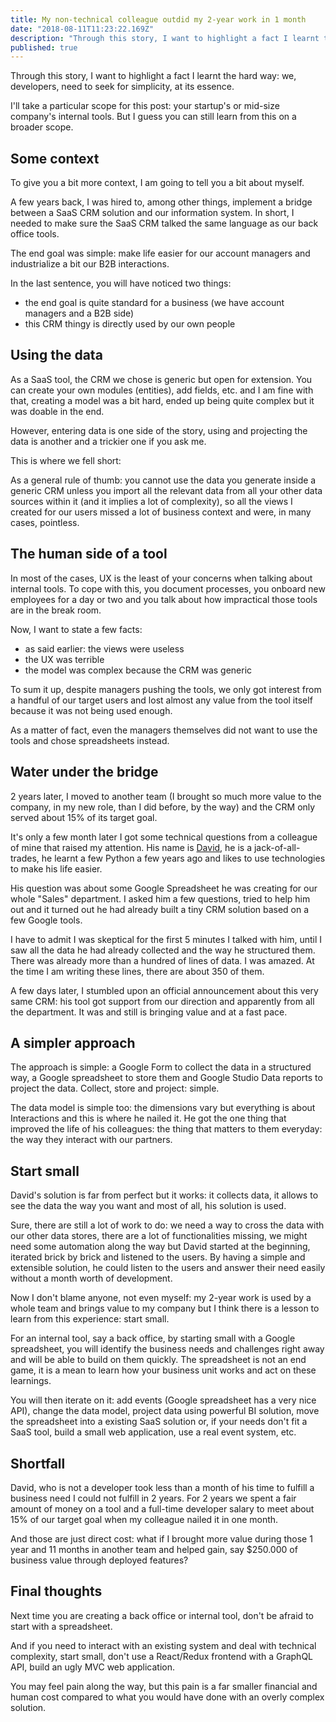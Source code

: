 ```yaml
---
title: My non-technical colleague outdid my 2-year work in 1 month
date: "2018-08-11T11:23:22.169Z"
description: "Through this story, I want to highlight a fact I learnt the hard way: we, developers, need to seek for simplicity, at its essence."
published: true
---
```


Through this story, I want to highlight a fact I learnt the hard way: we, developers, need to seek for simplicity, at its essence.

I'll take a particular scope for this post: your startup's or mid-size company's internal tools. But I guess you can still learn from this on a broader scope.

## Some context

To give you a bit more context, I am going to tell you a bit about myself.

A few years back, I was hired to, among other things, implement a bridge between a SaaS CRM solution and our information system. In short, I needed to make sure the SaaS CRM talked the same language as our back office tools.

The end goal was simple: make life easier for our account managers and industrialize a bit our B2B interactions.

In the last sentence, you will have noticed two things:

- the end goal is quite standard for a business (we have account managers and a B2B side)
- this CRM thingy is directly used by our own people

## Using the data

As a SaaS tool, the CRM we chose is generic but open for extension. You can create your own modules (entities), add fields, etc. and I am fine with that, creating a model was a bit hard, ended up being quite complex but it was doable in the end.

However, entering data is one side of the story, using and projecting the data is another and a trickier one if you ask me.

This is where we fell short:

As a general rule of thumb: you cannot use the data you generate inside a generic CRM unless you import all the relevant data from all your other data sources within it (and it implies a lot of complexity), so all the views I created for our users missed a lot of business context and were, in many cases, pointless.

## The human side of a tool

In most of the cases, UX is the least of your concerns when talking about internal tools. To cope with this, you document processes, you onboard new employees for a day or two and you talk about how impractical those tools are in the break room.

Now, I want to state a few facts:

- as said earlier: the views were useless
- the UX was terrible
- the model was complex because the CRM was generic

To sum it up, despite managers pushing the tools, we only got interest from a handful of our target users and lost almost any value from the tool itself because it was not being used enough.

As a matter of fact, even the managers themselves did not want to use the tools and chose spreadsheets instead.

## Water under the bridge

2 years later, I moved to another team (I brought so much more value to the company, in my new role, than I did before, by the way) and the CRM only served about 15% of its target goal.

It's only a few month later I got some technical questions from a colleague of mine that raised my attention. His name is [David](https://www.linkedin.com/in/david-rajzman-5a20ab4/), he is a jack-of-all-trades, he learnt a few Python a few years ago and likes to use technologies to make his life easier.

His question was about some Google Spreadsheet he was creating for our whole "Sales" department. I asked him a few questions, tried to help him out and it turned out he had already built a tiny CRM solution based on a few Google tools.

I have to admit I was skeptical for the first 5 minutes I talked with him, until I saw all the data he had already collected and the way he structured them. There was already more than a hundred of lines of data. I was amazed. At the time I am writing these lines, there are about 350 of them.

A few days later, I stumbled upon an official announcement about this very same CRM: his tool got support from our direction and apparently from all the department. It was and still is bringing value and at a fast pace.

## A simpler approach

The approach is simple: a Google Form to collect the data in a structured way, a Google spreadsheet to store them and Google Studio Data reports to project the data. Collect, store and project: simple.

The data model is simple too: the dimensions vary but everything is about Interactions and this is where he nailed it. He got the one thing that improved the life of his colleagues: the thing that matters to them everyday: the way they interact with our partners.

## Start small

David's solution is far from perfect but it works: it collects data, it allows to see the data the way you want and most of all, his solution is used.

Sure, there are still a lot of work to do: we need a way to cross the data with our other data stores, there are a lot of functionalities missing, we might need some automation along the way but David started at the beginning, iterated brick by brick and listened to the users. By having a simple and extensible solution, he could listen to the users and answer their need easily without a month worth of development.

Now I don't blame anyone, not even myself: my 2-year work is used by a whole team and brings value to my company but I think there is a lesson to learn from this experience: start small.

For an internal tool, say a back office, by starting small with a Google spreadsheet, you will identify the business needs and challenges right away and will be able to build on them quickly. The spreadsheet is not an end game, it is a mean to learn how your business unit works and act on these learnings.

You will then iterate on it: add events (Google spreadsheet has a very nice API), change the data model, project data using powerful BI solution, move the spreadsheet into a existing SaaS solution or, if your needs don't fit a SaaS tool, build a small web application, use a real event system, etc.

## Shortfall

David, who is not a developer took less than a month of his time to fulfill a business need I could not fulfill in 2 years. For 2 years we spent a fair amount of money on a tool and a full-time developer salary to meet about 15% of our target goal when my colleague nailed it in one month.

And those are just direct cost: what if I brought more value during those 1 year and 11 months in another team and helped gain, say $250.000 of business value through deployed features?

## Final thoughts

Next time you are creating a back office or internal tool, don't be afraid to start with a spreadsheet.

And if you need to interact with an existing system and deal with technical complexity, start small, don't use a React/Redux frontend with a GraphQL API, build an ugly MVC web application.

You may feel pain along the way, but this pain is a far smaller financial and human cost compared to what you would have done with an overly complex solution.
